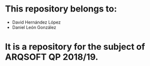 # This repository belongs to:
- David Hernández López 
- Daniel León González
# It is a repository for the subject of ARQSOFT QP 2018/19.
